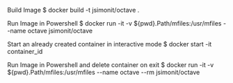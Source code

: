 Build Image
$ docker build -t jsimonit/octave .

Run Image in Powershell
$ docker run -it -v ${pwd}.Path/mfiles:/usr/mfiles --name octave jsimonit/octave

Start an already created container in interactive mode
$ docker start -it container_id

Run Image in Powershell and delete container on exit
$ docker run -it -v ${pwd}.Path/mfiles:/usr/mfiles --name octave --rm jsimonit/octave
